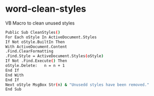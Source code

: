 # word-clean-styles
VB Macro to clean unused styles 

```bash
Public Sub CleanStyles()
For Each oStyle In ActiveDocument.Styles
If Not oStyle.BuiltIn Then
With ActiveDocument.Content
.Find.ClearFormatting
.Find.Style = ActiveDocument.Styles(oStyle)
If Not .Find.Execute() Then
oStyle.Delete:   n = n + 1
End If
End With
End If
Next oStyle MsgBox Str(n) & "Unusedd styles have been removed."
End Sub
```

